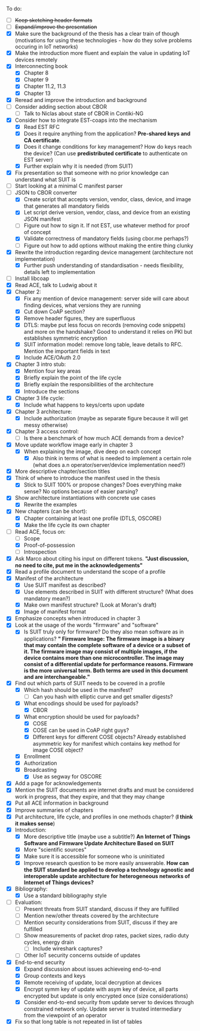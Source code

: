 To do:

- [ ] ~~Keep sketching header formats~~
- [ ] ~~Expand/improve the presentation~~
- [x] Make sure the background of the thesis has a clear train of though (motivations for using these technologies - how do they solve problems occuring in IoT networks)
- [x] Make the introduction more fluent and explain the value in updating IoT devices remotely
- [x] Interconnecting book
  - [x] Chapter 8
  - [x] Chapter 9
  - [x] Chapter 11.2, 11.3
  - [x] Chapter 13
- [x] Reread and improve the introduction and background
- [ ] Consider adding section about CBOR
  - [ ] Talk to Niclas about state of CBOR in Contiki-NG
- [x] Consider how to integrate EST-coaps into the mechanism
  - [x] Read EST RFC
  - [x] Does it require anything from the application? <b>Pre-shared keys and CA certificate</b>.
  - [x] Does it change conditions for key management? How do keys reach the device? (Can use <b>predistributed certificate</b> to authenticate on EST server)
  - [x] Further explain why it is needed (from SUIT)
- [x] Fix presentation so that someone with no prior knowledge can understand what SUIT is
- [ ] Start looking at a minimal C manifest parser
- [ ] JSON to CBOR converter
  - [x] Create script that accepts version, vendor, class, device, and image that generates all mandatory fields
  - [x] Let script derive version, vendor, class, and device from an existing JSON manifest
  - [ ] Figure out how to sign it. If not EST, use whatever method for proof of concept
  - [x] Validate correctness of mandatory fields (using cbor.me perhaps?)
  - [ ] Figure out how to add options without making the entire thing clunky
- [x] Rewrite the introduction regarding device management (architecture not implementation)
  - [x] Further push understanding of standardisation - needs flexibility, details left to implementation
- [ ] Install libcoap
- [x] Read ACE, talk to Ludwig about it
- [x] Chapter 2:
  - [x] Fix any mention of device management: server side will care about finding devices, what versions they are running
  - [x] Cut down CoAP section?
  - [x] Remove header figures, they are superfluous
  - [x] DTLS: maybe put less focus on records (removing code snippets) and more on the handshake? Good to understand it relies on PKI but establishes symmetric encryption
  - [x] SUIT information model: remove long table, leave details to RFC. Mention the important fields in text
  - [x] Include ACE/OAuth 2.0
- [x] Chapter 3 intro stub:
  - [x] Mention four key areas
  - [x] Briefly explain the point of the life cycle
  - [x] Briefly explain the responsibilities of the architecture
  - [x] Introduce the sections
- [x] Chapter 3 life cycle:
  - [x] Include what happens to keys/certs upon update
- [x] Chapter 3 architecture:
  - [x] Include authorization (maybe as separate figure because it will get messy otherwise)
- [x] Chapter 3 access control:
  - [ ] Is there a benchmark of how much ACE demands from a device?
- [x] Move update workflow image early in chapter 3
  - [x] When explaining the image, dive deep on each concept
    - [x] Also think in terms of what is needed to implement a certain role (what does a.n operator/server/device implementation need?)
- [x] More descriptive chapter/section titles
- [x] Think of where to introduce the manifest used in the thesis
  - [x] Stick to SUIT 100% or propose changes? Does everything make sense? No options because of easier parsing?
- [x] Show architecture instantiations with concrete use cases
  - [x] Rewrite the examples
- [x] New chapters (can be short):
  - [x] Chapter containing at least one profile (DTLS, OSCORE)
  - [x] Make the life cycle its own chapter
- [ ] Read ACE, focus on:
  - [ ] Scope
  - [x] Proof-of-possession
  - [ ] Introspection
- [x] Ask Marco about citing his input on different tokens. <b>"Just discussion, no need to cite, put me in the acknowledgements"</b>
- [x] Read a profile document to understand the scope of a profile
- [x] Manifest of the architecture
  - [x] Use SUIT manifest as described?
  - [x] Use elements described in SUIT with different structure? (What does mandatory mean?)
  - [x] Make own manifest structure? (Look at Moran's draft)
  - [x] Image of manifest format
- [x] Emphasize concepts when introduced in chapter 3
- [x] Look at the usage of the words "firmware" and "software"
  - [x] Is SUIT truly only for firmware? Do they also mean software as in applications? <b>" Firmware Image: The firmware image is a binary that may contain      the complete software of a device or a subset of it.  The firmware      image may consist of multiple images, if the device contains more      than one microcontroller.  The image may consist of a differential      update for performance reasons.  Firmware is the more universal      term.  Both terms are used in this document and are      interchangeable."</b>
- [x] Find out which parts of SUIT needs to be covered in a profile
  - [x] Which hash should be used in the manifest?
    - [ ] Can you hash with elliptic curve and get smaller digests?
  - [x] What encodings should be used for payloads?
    - [x] CBOR
  - [x] What encryption should be used for payloads?
    - [x] COSE
    - [x] COSE can be used in CoAP right guys?
    - [x] Different keys for different COSE objects? Already established asymmetric key for manifest which contains key method for image COSE object?
  - [x] Enrollment
  - [x] Authorization
  - [x] Broadcasting
    - [x] Use as segway for OSCORE
- [x] Add a page for acknowledgements
- [x] Mention the SUIT documents are internet drafts and must be considered work in progress, that they expire, and that they may change
- [x] Put all ACE information in background
- [x] Improve summaries of chapters
- [x] Put architecture, life cycle, and profiles in one methods chapter? (<b>I think it makes sense</b>)
- [x] Introduction:
  - [x] More descriptive title (maybe use a subtitle?) <b>An Internet of Things Software and Firmware Update Architecture Based on SUIT</b>
  - [x] More "scientific sources"
  - [x] Make sure it is accessible for someone who is uninitiated
  - [x] Improve research question to be more easily answerable. <b>How can the SUIT standard be applied to develop a technology agnostic and interoperable update architecture for heterogeneous networks of Internet of Things devices?</b>
- [x] Bibliography:
  - [x] Use a standard bibliography style
- [ ] Evaluation:
  - [ ] Present threats from SUIT standard, discuss if they are fulfilled
  - [ ] Mention new/other threats covered by the architecture
  - [ ] Mention security considerations from SUIT, discuss if they are fulfilled
  - [ ] Show measurements of packet drop rates, packet sizes, radio duty cycles, energy drain
    - [ ] Include wireshark captures?
  - [ ] Other IoT security concerns outside of updates
- [x] End-to-end security
  - [x] Expand discussion about issues achieveing end-to-end
  - [x] Group contexts and keys
  - [x] Remote receiving of update, local decryption at devices
  - [x] Encrypt symm key of update with asym key of device, all parts encrypted but update is only encrypted once (size considerations)
  - [x] Consider end-to-end security from update server to devices through constrained network only. Update server is trusted intermediary from the viewpoint of an operator
- [x] Fix so that long table is not repeated in list of tables
